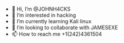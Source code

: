 - 👋 Hi, I’m @JOHNH4CKS
- 👀 I’m interested in hacking
- 🌱 I’m currently learning Kali linux
- 💞️ I’m looking to collaborate with JAMESEXE
- 📫 How to reach me +1(242)4361504

<!---
JOHNH4CKS/JOHNH4CKS is a ✨ special ✨ repository because its `README.md` (this file) appears on your GitHub profile.
You can click the Preview link to take a look at your changes.
--->
